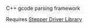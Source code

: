 C++ gcode parsing framework

Requires [Stepper Driver Library](https://github.com/laurb9/StepperDriver)
